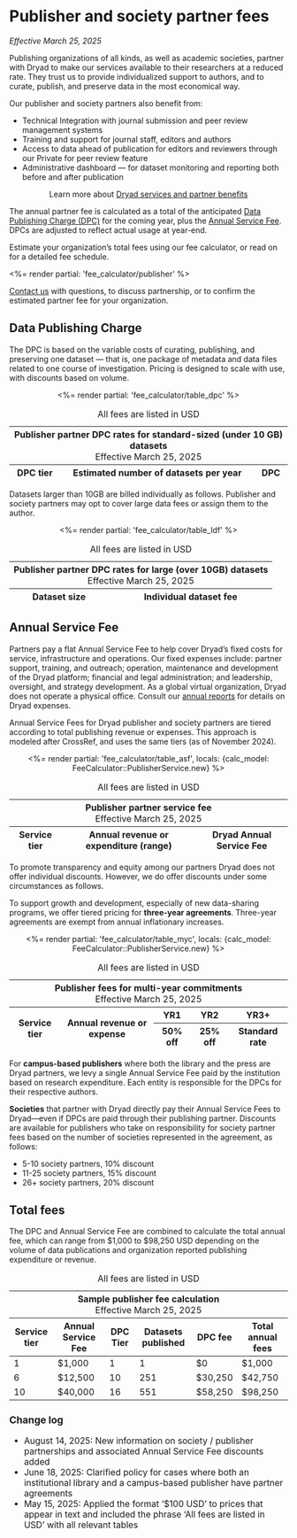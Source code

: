 # Publisher and society partner fees

_Effective March 25, 2025_

Publishing organizations of all kinds, as well as academic societies, partner with Dryad to make our services available to their researchers at a reduced rate. They trust us to provide individualized support to authors, and to curate, publish, and preserve data in the most economical way.

Our publisher and society partners also benefit from:

* Technical Integration with journal submission and peer review management systems
* Training and support for journal staff, editors and authors
* Access to data ahead of publication for editors and reviewers through our Private for peer review feature
* Administrative dashboard — for dataset monitoring and reporting both before and after publication


<div class="callout">
  <p style="text-align: center;">Learn more about <a href="/join_us">Dryad services and partner benefits</a></p>
</div>

The annual partner fee is calculated as a total of the anticipated [Data Publishing Charge (DPC)](#data-publication-charge) for the coming year, plus the [Annual Service Fee](#annual-service-fee). DPCs are adjusted to reflect actual usage at year-end.

Estimate your organization’s total fees using our fee calculator, or read on for a detailed fee schedule.

<div hidden>

## Fee calculator

</div>

<%= render partial: 'fee_calculator/publisher' %>

<a href="mailto:partnerships@datadryad.org?subject=Dryad partnership inquiry">Contact us</a> with questions, to discuss partnership, or to confirm the estimated partner fee for your organization.

## Data Publishing Charge

The DPC is based on the variable costs of curating, publishing, and preserving one dataset — that is, one package of metadata and data files related to one course of investigation. Pricing is designed to scale with use, with discounts based on volume. 

<div style="text-align: center;">
<div class="table-wrapper" role="region" tabindex="0" style="margin: 0 auto">
  <table style="width: 100%;">
    <caption>
      All fees are listed in USD
    </caption>
    <thead>
      <tr class="callout"><th colspan="3" style="text-align: center;">Publisher partner DPC rates for standard-sized (under 10 GB) datasets<p style="font-weight: normal; margin: 0 auto">Effective March 25, 2025</p></th></tr>
      <tr>
        <th>DPC tier</th>
        <th>Estimated number of datasets per year</th>
        <th>DPC</th>
      </tr>
    </thead>
    <tbody>
      <%= render partial: 'fee_calculator/table_dpc' %>
    </tbody>
  </table>
</div>
</div>

Datasets larger than 10GB are billed individually as follows. Publisher and society partners may opt to cover large data fees or assign them to the author.

<div style="text-align: center;">
<div class="table-wrapper" role="region" tabindex="0" style="margin: 0 auto">
  <table style="width: 100%;">
    <caption>
      All fees are listed in USD
    </caption>
    <thead>
      <tr class="callout"><th colspan="2" style="text-align: center;">Publisher partner DPC rates for large (over 10GB) datasets<p style="font-weight: normal; margin: 0 auto">Effective March 25, 2025</p></th></tr>
      <tr>
        <th>Dataset size</th>
        <th>Individual dataset fee</th>
      </tr>
    </thead>
    <tbody>
      <%= render partial: 'fee_calculator/table_ldf' %>
    </tbody>
  </table>
</div>
</div>

## Annual Service Fee

Partners pay a flat Annual Service Fee to help cover Dryad’s fixed costs for service, infrastructure and operations. Our fixed expenses include: partner support, training, and outreach; operation, maintenance and development of the Dryad platform; financial and legal administration; and leadership, oversight, and strategy development. As a global virtual organization, Dryad does not operate a physical office. Consult our [annual reports](https://github.com/datadryad/governance/tree/main/annual-reports) for details on Dryad expenses.

Annual Service Fees for Dryad publisher and society partners are tiered according to total publishing revenue or expenses. This approach is modeled after CrossRef, and uses the same tiers (as of November 2024).

<div style="text-align: center;">
<div class="table-wrapper" role="region" tabindex="0" style="margin: 0 auto">
  <table style="width: 100%;">
    <caption>
      All fees are listed in USD
    </caption>
    <thead>
      <tr class="callout"><th colspan="3" style="text-align: center;">Publisher partner service fee<p style="font-weight: normal; margin: 0 auto">Effective March 25, 2025</p></th></tr>
      <tr>
        <th>Service tier</th>
        <th>Annual revenue or expenditure (range)</th>
        <th>Dryad Annual Service Fee</th>
      </tr>
    </thead>
    <tbody>
      <%= render partial: 'fee_calculator/table_asf', locals: {calc_model: FeeCalculator::PublisherService.new} %>
    </tbody>
  </table>
</div>
</div>

To promote transparency and equity among our partners Dryad does not offer individual discounts. However, we do offer discounts under some circumstances as follows.

To support growth and development, especially of new data-sharing programs, we offer tiered pricing for **three-year agreements**. Three-year agreements are exempt from annual inflationary increases.

<div style="text-align: center;">
<div class="table-wrapper" role="region" tabindex="0" style="margin: 0 auto">
  <table style="width: 100%;">
    <caption>
      All fees are listed in USD
    </caption>
    <thead>
      <tr class="callout"><th colspan="5" style="text-align: center;">Publisher fees for multi-year commitments<p style="font-weight: normal; margin: 0 auto">Effective March 25, 2025</p></th></tr>
      <tr>
        <th rowspan="2">Service tier</th>
        <th rowspan="2">Annual revenue or expense</th>
        <th>YR1</th>
        <th>YR2</th>
        <th>YR3+</th>
      </tr>
      <tr>
        <th>50% off</th>
        <th>25% off</th>
        <th>Standard rate</th>
      </tr>
    </thead>
    <tbody>
      <%= render partial: 'fee_calculator/table_myc', locals: {calc_model: FeeCalculator::PublisherService.new} %>
    </tbody>
  </table>
</div>
</div>

For **campus-based publishers** where both the library and the press are Dryad partners, we levy a single Annual Service Fee paid by the institution based on research expenditure. Each entity is responsible for the DPCs for their respective authors.

**Societies** that partner with Dryad directly pay their Annual Service Fees to Dryad&mdash;even if DPCs are paid through their publishing partner. Discounts are available for publishers who take on responsibility for society partner fees based on the number of societies represented in the agreement, as follows:

* 5-10 society partners, 10% discount
* 11-25 society partners, 15% discount
* 26+ society partners, 20% discount


## Total fees

The DPC and Annual Service Fee are combined to calculate the total annual fee, which can range from $1,000 to $98,250 USD depending on the volume of data publications and organization reported publishing expenditure or revenue.

<div style="text-align: center;">
<div class="table-wrapper" role="region" tabindex="0" style="margin: 0 auto">
  <table style="width: 100%;">
    <caption>
      All fees are listed in USD
    </caption>
    <thead>
      <tr class="callout"><th colspan="6" style="text-align: center;">Sample publisher fee calculation<p style="font-weight: normal; margin: 0 auto">Effective March 25, 2025</p></th></tr>
      <tr>
        <th>Service tier</th>
        <th>Annual Service Fee</th>
        <th>DPC Tier</th>
        <th>Datasets published</th>
        <th>DPC fee</th>
        <th>Total annual fees</th>
      </tr>
    </thead>
    <tbody>
      <tr>
        <td>1</td>
        <td>$1,000</td>
        <td>1</td>
        <td>1</td>
        <td>$0</td>
        <td>$1,000</td>
      </tr>
      <tr>
        <td>6</td>
        <td>$12,500</td>
        <td>10</td>
        <td>251</td>
        <td>$30,250</td>
        <td>$42,750</td>
      </tr>
      <tr>
        <td>10</td>
        <td>$40,000</td>
        <td>16</td>
        <td>551</td>
        <td>$58,250</td>
        <td>$98,250</td>
      </tr>
    </tbody>
  </table>
</div>
</div>

<div style="font-size: .98rem;">
<h3 style="font-size: 1.1rem">Change log</h3>
<ul>
  <li>August 14, 2025: New information on society / publisher partnerships and associated Annual Service Fee discounts added</li>
  <li>June 18, 2025: Clarified policy for cases where both an institutional library and a campus-based publisher have partner agreements</li>
  <li>May 15, 2025: Applied the format ‘$100 USD’ to prices that appear in text and included the phrase ‘All fees are listed in USD’ with all relevant tables
</ul>
</div>
